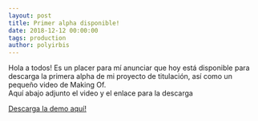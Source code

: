 ```yaml
---
layout: post
title: Primer alpha disponible!
date: 2018-12-12 00:00:00
tags: production
author: polyirbis
---
```


Hola a todos!
Es un placer para mí anunciar que hoy está disponible para descarga la primera alpha de mi proyecto de titulación, así como un pequeño video de Making Of.  
Aquí abajo adjunto el video y el enlace para la descarga
<amp-youtube width="480"
  height="270"
  layout="responsive"
  data-videoid="CCInpoZPpss">
</amp-youtube>

<a href="https://drive.google.com/file/d/1uaAIKyFTaWOtsvNjyJ64-tBa9GyI0VkU/view?usp=sharing">Descarga la demo aquí!</a>
<br />
